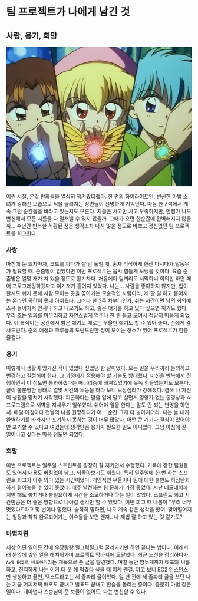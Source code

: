 # 팀 프로젝트가 나에게 남긴 것

## 사랑, 용기, 희망

![image](https://github.com/soulgchoi/woowa-writing-3/blob/step3/images/chacha.png?raw=true)

 어린 시절, 온갖 만화들을 열심히 챙겨봤더랬다. 한 편의 하이라이트인, 변신한 마법 소녀가 강해진 모습으로 적을 물리치는 장면들이 선명하게 기억난다. 마음 한구석에서 계속 그런 순간들을 바라고 있는지도 모른다. 지금은 사고만 치고 부족하지만, 언젠가 나도 변신해서 모든 시름을 다 떨쳐낼 수 있지 않을까. 그때가 오면 한순간에 완벽해지지 않을까... 수년간 반복한 허황된 꿈은 생각조차 나지 않을 정도로 바쁘고 정신없던 팀 프로젝트를 회고한다.

### 사랑

 아침에 눈 뜨자마자, 코드를 짜다가 잘 안 풀릴 때, 혼자 적적하게 한잔 마시다가 말동무가 필요할 때. 준줌방이 없었다면 이번 프로젝트는 몹시 힘들게 보냈을 것이다. 요즘 준줌방은 열몇 개가 차 있을 정도로 활기차다. 처음에야 팀끼리도 서먹하니 회의만 하면 페어 프로그래밍하겠다고 여기저기 흩어져 있었다. 나는... 사람을 좋아하지 않지만, 입이 한시도 쉬지 못해 사람 모이는 곳을 쫓아가는 모순적인 사람이라, 제 할 일 하고 흩어지는 온라인 공간이 못내 아쉬웠다. 그러다 한 3주 차부터인가, 쉬는 시간이면 남의 회의에 스윽 들어가서 인사나 하고 나오기도 하고, 좋은 얘기를 하고 있다 싶으면 끼기도 했다. 우리 조는 일과를 마무리하고 자연스럽게 맥주나 한 캔 들고 모여서 적당히 떠들게 되었다. 이 복작이는 공간에서 밝은 얘기도 때로는 우울한 얘기도 할 수 있어 좋다. 준에게 감사드린다. 준의 애정과 크루들의 도란도란한 정이 모이는 장소가 있어 프로젝트가 한층 즐겁다.

### 용기

 이렇게나 생활이 망가진 적이 있었나 싶었던 한 달이었다. 모든 일을 우리끼리 논의하고 변경하고 결정해야 한다. 그 과정에서 적용해야 할 기술도 방대했다. 미션을 반복해서 진행하면서 이 정도면 통과하겠다는 매너리즘에 빠져있었기에 유독 힘들었는지도 모른다. 끝이 불분명한 상태로 열몇 시간의 노동을 하다 보니 보상심리가 강해졌다. 결국 나 자신이 생활을 망치기 시작했다. 피곤하다는 말을 입에 달고 살면서 영양가 없는 동영상과 쇼 프로그램으로 새벽을 지새우기 일쑤였다. 쉬어야 일을 한다는 말도 안 되는 변명을 하면서. 매일 아침마다 전날의 나를 원망하다가 어느 순간 그게 다 놓아지더라. 나는 늘 내가 완벽하기를 바라지만 포기하지 못하는 것이 너무 많았다. 어떤 큰 계기나 결심이 있어야만 포기할 수 있다고 여겼는데 생각만큼 용기가 필요한 일도 아니었다. 그냥 아침에 잘 일어나고 싶다는 마음 정도면 되었다.

### 희망

 이번 프로젝트는 일주일 스프린트를 굉장히 잘 지키면서 수행했다. 기록에 강한 팀원들도 있어서 내용도 빠짐없이 남고, 되돌아보기도 쉬웠다. 특히 일주일에 한 번 하는 스프린트 회고가 아주 의미 있는 시간이었다. 개인적인 우울이나 팀에 대한 불만도 허심탄회하게 털어놓을 수 있어 좋았다. 매주 발전하는 팀 문화가 가장 좋았다. 지난 데모데이까지만 해도 놓치거나 불필요하게 시간을 소모하거나 하는 일이 많았다. 스프린트 회고 시간만큼은 더 좋은 방향으로 나아갈 생각만 할 수 있었다. 이번 회고 때 나봄이 "우리 너무 멋있다!"라고 몇 번이나 말했다. 솔직히 말하면, 나도 계속 같은 생각을 했어. 맞아떨어지는 일정과 착착 완료되어가는 이슈들을 보면 왠지.. 나 제법 잘 하고 있는 것 같기도?

### 마법처럼

 세상 어떤 일이든 간에 우당탕탕 털그럭털그럭 굴러가기만 하면 끝나는 법이다. 이래저래 눈앞에 쌓인 일을 해치워가며 프로젝트 막바지에 도달했다. 최근 노션을 정리하다가 `AWS EC2로 배포하기`라는 제목으로 쓴 글을 발견했다. 며칠 동안 밤늦게까지 배포와 씨름하고, 진지하게 나는 이거 더 못 해 먹겠다 싶을 때 이게 웬걸. 까고 보니 EC2 인스턴스만 생성하고 끝인, 텍스트라고는 세 줄짜리 글이었다. 일 년 전에 세 줄짜리 글을 쓰던 나는 지금 어찌저찌 배포도 끝내고 발표도 끝내고 한숨을 돌리는 중이다. 충분히 마법 같은 일이다. 대마법사 스승님이 준 보물이 없어도, 나는 변신할 수 있다.

